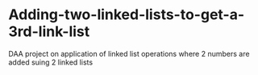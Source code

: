 # Adding-two-linked-lists-to-get-a-3rd-link-list
DAA project on application of linked list operations where 2 numbers are added suing 2 linked lists
